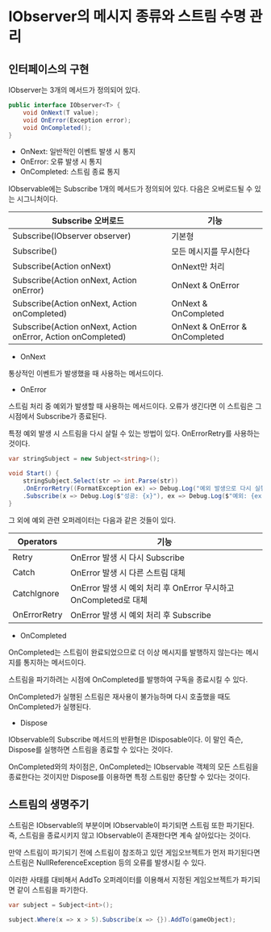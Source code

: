# IObserver의 메시지 종류와 스트림 수명 관리

## 인터페이스의 구현

IObserver는 3개의 메서드가 정의되어 있다.

~~~c#
public interface IObserver<T> {
    void OnNext(T value);
    void OnError(Exception error);
    void OnCompleted();
}
~~~

* OnNext: 일반적인 이벤트 발생 시 통지
* OnError: 오류 발생 시 통지
* OnCompleted: 스트림 종료 통지

IObservable에는 Subscribe 1개의 메서드가 정의되어 있다. 다음은 오버로드될 수 있는 시그니처이다.

| Subscribe 오버로드                                           | 기능                           |
|--------------------------------------------------------------|--------------------------------|
| Subscribe(IObserver observer)                                | 기본형                         |
| Subscribe()                                                  | 모든 메시지를 무시한다         |
| Subscribe(Action onNext)                                     | OnNext만 처리                  |
| Subscribe(Action onNext, Action onError)                     | OnNext & OnError               |
| Subscribe(Action onNext, Action onCompleted)                 | OnNext & OnCompleted           |
| Subscribe(Action onNext, Action onError, Action onCompleted) | OnNext & OnError & OnCompleted |

* OnNext

통상적인 이벤트가 발생했을 때 사용하는 메서드이다.

* OnError

스트림 처리 중 예외가 발생할 때 사용하는 메서드이다. 오류가 생긴다면 이 스트림은 그 시점에서 Subscribe가 종료된다.

특정 예외 발생 시 스트림을 다시 살릴 수 있는 방법이 있다. OnErrorRetry를 사용하는 것이다.

~~~c#
var stringSubject = new Subject<string>();

void Start() {
    stringSubject.Select(str => int.Parse(str))
    .OnErrorRetry((FormatException ex) => Debug.Log("예외 발생으로 다시 실행"))
    .Subscribe(x => Debug.Log($"성공: {x}"), ex => Debug.Log($"예외: {ex.ToString()}"));
}
~~~

그 외에 예외 관련 오퍼레이터는 다음과 같은 것들이 있다.

| Operators    | 기능                                                             |
|--------------|------------------------------------------------------------------|
| Retry        | OnError 발생 시 다시 Subscribe                                   |
| Catch        | OnError 발생 시 다른 스트림 대체                                 |
| CatchIgnore  | OnError 발생 시 예외 처리 후 OnError 무시하고 OnCompleted로 대체 |
| OnErrorRetry | OnError 발생 시 예외 처리 후 Subscribe                           |

* OnCompleted

OnCompleted는 스트림이 완료되었으므로 더 이상 메시지를 발행하지 않는다는 메시지를 통지하는 메서드이다.

스트림을 파기하려는 시점에 OnCompleted를 발행하여 구독을 종료시킬 수 있다.

OnCompleted가 실행된 스트림은 재사용이 불가능하며 다시 호출했을 때도 OnCompleted가 실행된다.

* Dispose

IObservable의 Subscribe 메서드의 반환형은 IDisposable이다. 이 말인 즉슨, Dispose를 실행하면 스트림을 종료할 수 있다는 것이다.

OnCompleted와의 차이점은, OnCompleted는 IObservable 객체의 모든 스트림을 종료한다는 것이지만 Dispose를 이용하면 특정 스트림만 중단할 수 있다는 것이다.

## 스트림의 생명주기

스트림은 IObservable의 부분이며 IObservable이 파기되면 스트림 또한 파기된다. 즉, 스트림을 종료시키지 않고 IObservable이 존재한다면 계속 살아있다는 것이다.

만약 스트림이 파기되기 전에 스트림이 참조하고 있던 게임오브젝트가 먼저 파기된다면 스트림은 NullReferenceException 등의 오류를 발생시킬 수 있다.

이러한 사태를 대비해서 AddTo 오퍼레이터를 이용해서 지정된 게임오브젝트가 파기되면 같이 스트림을 파기한다.

~~~c#
var subject = Subject<int>();

subject.Where(x => x > 5).Subscribe(x => {}).AddTo(gameObject);
~~~


